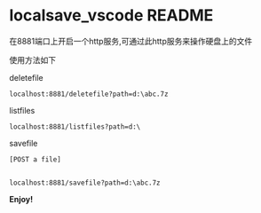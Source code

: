 # localsave_vscode README

在8881端口上开启一个http服务,可通过此http服务来操作硬盘上的文件


使用方法如下


deletefile


    localhost:8881/deletefile?path=d:\abc.7z



listfiles


    localhost:8881/listfiles?path=d:\



savefile


    [POST a file]


    localhost:8881/savefile?path=d:\abc.7z


**Enjoy!**